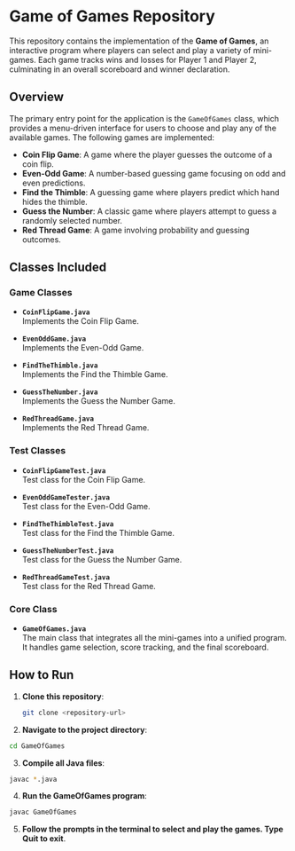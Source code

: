 # Game of Games Repository

This repository contains the implementation of the **Game of Games**, an interactive program where players can select and play a variety of mini-games. Each game tracks wins and losses for Player 1 and Player 2, culminating in an overall scoreboard and winner declaration.

## Overview

The primary entry point for the application is the `GameOfGames` class, which provides a menu-driven interface for users to choose and play any of the available games. The following games are implemented:

- **Coin Flip Game**: A game where the player guesses the outcome of a coin flip.
- **Even-Odd Game**: A number-based guessing game focusing on odd and even predictions.
- **Find the Thimble**: A guessing game where players predict which hand hides the thimble.
- **Guess the Number**: A classic game where players attempt to guess a randomly selected number.
- **Red Thread Game**: A game involving probability and guessing outcomes.

## Classes Included

### Game Classes

- **`CoinFlipGame.java`**  
  Implements the Coin Flip Game.

- **`EvenOddGame.java`**  
  Implements the Even-Odd Game.

- **`FindTheThimble.java`**  
  Implements the Find the Thimble Game.

- **`GuessTheNumber.java`**  
  Implements the Guess the Number Game.

- **`RedThreadGame.java`**  
  Implements the Red Thread Game.

### Test Classes

- **`CoinFlipGameTest.java`**  
  Test class for the Coin Flip Game.

- **`EvenOddGameTester.java`**  
  Test class for the Even-Odd Game.

- **`FindTheThimbleTest.java`**  
  Test class for the Find the Thimble Game.

- **`GuessTheNumberTest.java`**  
  Test class for the Guess the Number Game.

- **`RedThreadGameTest.java`**  
  Test class for the Red Thread Game.

### Core Class

- **`GameOfGames.java`**  
  The main class that integrates all the mini-games into a unified program. It handles game selection, score tracking, and the final scoreboard.

## How to Run

1. **Clone this repository**:
   ```bash
   git clone <repository-url>
   ```
2. **Navigate to the project directory**:

```bash
cd GameOfGames
```

3. **Compile all Java files**:

```bash
javac *.java
```

4. **Run the GameOfGames program**:

```bash
javac GameOfGames
```

5. **Follow the prompts in the terminal to select and play the games. Type Quit to exit**.
